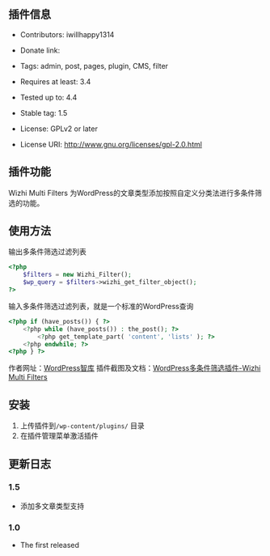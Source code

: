 ## 插件信息

- Contributors: iwillhappy1314


- Donate link: 


- Tags: admin, post, pages, plugin, CMS, filter


- Requires at least: 3.4


- Tested up to: 4.4


- Stable tag: 1.5


- License: GPLv2 or later


- License URI: http://www.gnu.org/licenses/gpl-2.0.html

## 插件功能

Wizhi Multi Filters 为WordPress的文章类型添加按照自定义分类法进行多条件筛选的功能。

## 使用方法

输出多条件筛选过滤列表

```php
<?php 
    $filters = new Wizhi_Filter();
    $wp_query = $filters->wizhi_get_filter_object(); 
?>
```

输入多条件筛选过滤列表，就是一个标准的WordPress查询

```php
<?php if (have_posts()) { ?>
    <?php while (have_posts()) : the_post(); ?>
        <?php get_template_part( 'content', 'lists' ); ?>
    <?php endwhile; ?>
<?php } ?>
```

作者网址：[WordPress智库](http://www.wpzhiku.com/ "WordPress CMS 插件")
插件截图及文档：[WordPress多条件筛选插件-Wizhi Multi Filters](https://www.wpzhiku.com/wizhi-multi-filters/ "WordPress多条件筛选插件-Wizhi Multi Filters")

## 安装

1. 上传插件到`/wp-content/plugins/` 目录
2. 在插件管理菜单激活插件

## 更新日志

###  1.5

* 添加多文章类型支持

###  1.0

* The first released